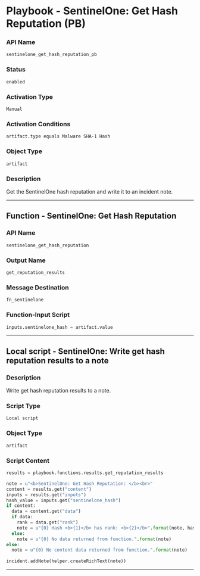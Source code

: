 <!--
    DO NOT MANUALLY EDIT THIS FILE
    THIS FILE IS AUTOMATICALLY GENERATED WITH resilient-sdk codegen
    Generated with resilient-sdk v50.0.151
-->

# Playbook - SentinelOne: Get Hash Reputation (PB)

### API Name
`sentinelone_get_hash_reputation_pb`

### Status
`enabled`

### Activation Type
`Manual`

### Activation Conditions
`artifact.type equals Malware SHA-1 Hash`

### Object Type
`artifact`

### Description
Get the SentinelOne hash reputation and write it to an incident note.


---
## Function - SentinelOne: Get Hash Reputation

### API Name
`sentinelone_get_hash_reputation`

### Output Name
`get_reputation_results`

### Message Destination
`fn_sentinelone`

### Function-Input Script
```python
inputs.sentinelone_hash = artifact.value
```

---

## Local script - SentinelOne: Write get hash reputation results to a note

### Description
Write get hash reputation results to a note.

### Script Type
`Local script`

### Object Type
`artifact`

### Script Content
```python
results = playbook.functions.results.get_reputation_results

note = u"<b>SentinelOne: Get Hash Reputation: </b><br>"
content = results.get("content")
inputs = results.get("inputs")
hash_value = inputs.get("sentinelone_hash")
if content:
  data = content.get("data")
  if data:
    rank = data.get("rank")
    note = u"{0} Hash <b>{1}</b> has rank: <b>{2}</b>".format(note, hash_value, rank)
  else:
    note = u"{0} No data returned from function.".format(note)
else:
  note = u"{0} No content data returned from function.".format(note)
  
incident.addNote(helper.createRichText(note))
```

---

